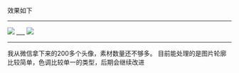 ﻿效果如下
___
<img src="http://www.wongyotwei.cn/resources_warehouse/imgs/gm_out_1522119577213.jpg"/>
___

<img src="http://www.wongyotwei.cn/resources_warehouse/imgs/gm_out_1522122031843.jpg"/>

___
我从微信拿下来的200多个头像，素材数量还不够多。
目前能处理的是图片轮廓比较简单，色调比较单一的类型，后期会继续改进
